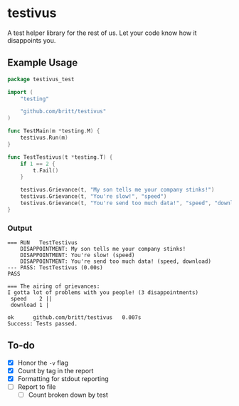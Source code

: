 # testivus
A test helper library for the rest of us. Let your code know how it disappoints you.

## Example Usage

```go
package testivus_test

import (
	"testing"

	"github.com/britt/testivus"
)

func TestMain(m *testing.M) {
	testivus.Run(m)
}

func TestTestivus(t *testing.T) {
	if 1 == 2 {
		t.Fail()
	}

	testivus.Grievance(t, "My son tells me your company stinks!")
	testivus.Grievance(t, "You're slow!", "speed")
	testivus.Grievance(t, "You're send too much data!", "speed", "download")
}
```

### Output

```
=== RUN   TestTestivus
	DISAPPOINTMENT: My son tells me your company stinks!
	DISAPPOINTMENT: You're slow! (speed)
	DISAPPOINTMENT: You're send too much data! (speed, download)
--- PASS: TestTestivus (0.00s)
PASS

=== The airing of grievances:
I gotta lot of problems with you people! (3 disappointments)
 speed    2 ||
 download 1 |

ok  	github.com/britt/testivus	0.007s
Success: Tests passed.
```

## To-do

* [x] Honor the `-v` flag
* [x] Count by tag in the report
* [x] Formatting for stdout reporting
* [ ] Report to file
    - [ ] Count broken down by test
